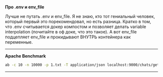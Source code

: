 **Про .env и env_file**

Лучше не путать .env и env_file. Я не знаю, кто тот гениальный человек, который первый это порекомендовал, но есть разница.
Кратко в том, что .env считывается докер компостом и позволяет делать variable interpolation (почитайте в оф доке, что это такое).
А вот env_file подцепляет env_file и прокидывают ВНУТРЬ контейнера как переменные.
***

**Apache Benchmark**
```bash
ab -c 10 -n 10000 -p 1.txt -T application/json localhost:9000/chats/get
```
***
